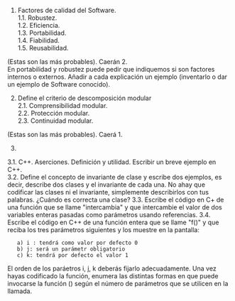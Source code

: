 1. Factores de calidad del Software.  
  1.1. Robustez.  
  1.2. Eficiencia.  
  1.3. Portabilidad.  
  1.4. Fiabilidad.  
  1.5. Reusabilidad.  

  (Estas son las más probables). Caerán 2.  
  En portabilidad y robustez puede pedir que indiquemos si son factores
  internos o externos. Añadir a cada explicación un ejemplo (inventarlo
  o dar un ejemplo de Software conocido).


2. Define el criterio de descomposición modular  
  2.1. Comprensibilidad modular.  
  2.2. Protección modular.  
  2.3. Continuidad modular.  

  (Estas son las más probables). Caerá 1.


3.  
  3.1. C++. Aserciones. Definición y utilidad. Escribir un breve ejemplo en C++.  
  3.2. Define el concepto de invariante de clase y escribe dos ejemplos, es decir,
      describe dos clases y el invariante de cada una. No ahay que codificar las
      clases ni el invariante, simplemente describirlos con tus palabras.
      ¿Cuándo es correcta una clase?
  3.3. Escribe el código en C+ de una función que se llame "intercambia" y que
       intercambie el valor de dos variables enteras pasadas como parámetros
       usando referencias.
  3.4. Escribe el código en C++ de una función entera que se llame "f()" y que
       reciba los tres parámetros siguientes y los muestre en la pantalla:

       a) i : tendrá como valor por defecto 0
       b) j: será un parámetr obligatorio
       c) k: tendrá por defecto el valor 1

El orden de los paráetros i, j, k deberás fijarlo adecuadamente.
Una vez hayas codificado la función, enumera las distintas formas en que puede
invocarse la función () según el número de parámetros que se utilicen en la llamada.
